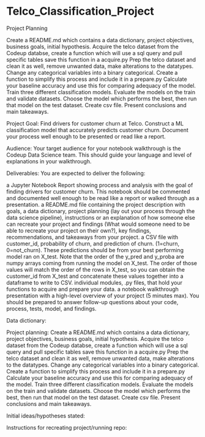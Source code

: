 # Telco_Classification_Project


Project Planning

Create a README.md which contains a data dictionary, project objectives, business goals, initial hypothesis.
Acquire the telco dataset from the Codeup databse, create a function which will use a sql query and pull specific tables save this function in a acquire.py
Prep the telco dataset and clean it as well, remove unwanted data, make alterations to the datatypes.
Change any categorical variables into a binary categorical. Create a function to simplify this process and include it in a prepare.py
Calculate your baseline accuracy and use this for comparing adequacy of the model.
Train three different classification models.
Evaluate the models on the train and validate datasets.
Choose the model which performs the best, then run that model on the test dataset.
Create csv file.
Present conclusions and main takeaways.


Project Goal:
Find drivers for customer churn at Telco.
Construct a ML classification model that accurately predicts customer churn.
Document your process well enough to be presented or read like a report.

Audience:
Your target audience for your notebook walkthrough is the Codeup Data Science team. This should guide your language and level of explanations in your walkthrough.


Deliverables:
You are expected to deliver the following:

a Jupyter Notebook Report showing process and analysis with the goal of finding drivers for customer churn. This notebook should be commented and documented well enough to be read like a report or walked through as a presentation.
a README.md file containing the project description with goals, a data dictionary, project planning (lay out your process through the data science pipeline), instructions or an explanation of how someone else can recreate your project and findings (What would someone need to be able to recreate your project on their own?), key findings, recommendations, and takeaways from your project.
a CSV file with customer_id, probability of churn, and prediction of churn. (1=churn, 0=not_churn). These predictions should be from your best performing model ran on X_test. Note that the order of the y_pred and y_proba are numpy arrays coming from running the model on X_test. The order of those values will match the order of the rows in X_test, so you can obtain the customer_id from X_test and concatenate these values together into a dataframe to write to CSV.
individual modules, .py files, that hold your functions to acquire and prepare your data.
a notebook walkthrough presentation with a high-level overview of your project (5 minutes max). You should be prepared to answer follow-up questions about your code, process, tests, model, and findings.


Data dictionary:


Project planning:
Create a README.md which contains a data dictionary, project objectives, business goals, initial hypothesis.
Acquire the telco dataset from the Codeup databse, create a function which will use a sql query and pull specific tables save this function in a acquire.py
Prep the telco dataset and clean it as well, remove unwanted data, make alterations to the datatypes.
Change any categorical variables into a binary categorical. Create a function to simplify this process and include it in a prepare.py
Calculate your baseline accuracy and use this for comparing adequacy of the model.
Train three different classification models.
Evaluate the models on the train and validate datasets.
Choose the model which performs the best, then run that model on the test dataset.
Create csv file.
Present conclusions and main takeaways.


Initial ideas/hypotheses stated:


Instructions for recreating project/running repo:

